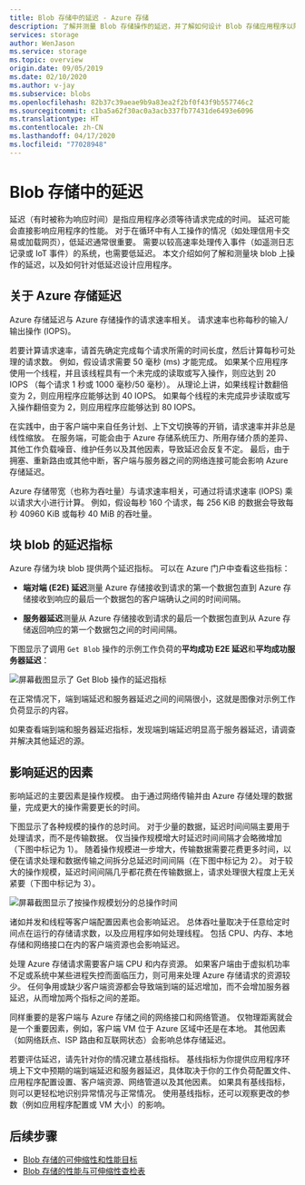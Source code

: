 ```yaml
---
title: Blob 存储中的延迟 - Azure 存储
description: 了解并测量 Blob 存储操作的延迟，并了解如何设计 Blob 存储应用程序以降低延迟。
services: storage
author: WenJason
ms.service: storage
ms.topic: overview
origin.date: 09/05/2019
ms.date: 02/10/2020
ms.author: v-jay
ms.subservice: blobs
ms.openlocfilehash: 82b37c39aeae9b9a83ea2f2bf0f43f9b557746c2
ms.sourcegitcommit: c1ba5a62f30ac0a3acb337fb77431de6493e6096
ms.translationtype: HT
ms.contentlocale: zh-CN
ms.lasthandoff: 04/17/2020
ms.locfileid: "77028948"
---
```

# <a name="latency-in-blob-storage"></a>Blob 存储中的延迟

延迟（有时被称为响应时间）是指应用程序必须等待请求完成的时间。 延迟可能会直接影响应用程序的性能。 对于在循环中有人工操作的情况（如处理信用卡交易或加载网页），低延迟通常很重要。 需要以较高速率处理传入事件（如遥测日志记录或 IoT 事件）的系统，也需要低延迟。 本文介绍如何了解和测量块 blob 上操作的延迟，以及如何针对低延迟设计应用程序。

## <a name="about-azure-storage-latency"></a>关于 Azure 存储延迟

Azure 存储延迟与 Azure 存储操作的请求速率相关。 请求速率也称每秒的输入/输出操作 (IOPS)。

若要计算请求速率，请首先确定完成每个请求所需的时间长度，然后计算每秒可处理的请求数。 例如，假设请求需要 50 毫秒 (ms) 才能完成。 如果某个应用程序使用一个线程，并且该线程具有一个未完成的读取或写入操作，则应达到 20 IOPS （每个请求 1 秒或 1000 毫秒/50 毫秒）。 从理论上讲，如果线程计数翻倍变为 2，则应用程序应能够达到 40 IOPS。 如果每个线程的未完成异步读取或写入操作翻倍变为 2，则应用程序应能够达到 80 IOPS。

在实践中，由于客户端中来自任务计划、上下文切换等的开销，请求速率并非总是线性缩放。 在服务端，可能会由于 Azure 存储系统压力、所用存储介质的差异、其他工作负载噪音、维护任务以及其他因素，导致延迟会反复不定。 最后，由于拥塞、重新路由或其他中断，客户端与服务器之间的网络连接可能会影响 Azure 存储延迟。

Azure 存储带宽（也称为吞吐量）与请求速率相关，可通过将请求速率 (IOPS) 乘以请求大小进行计算。 例如，假设每秒 160 个请求，每 256 KiB 的数据会导致每秒 40960 KiB 或每秒 40 MiB 的吞吐量。

## <a name="latency-metrics-for-block-blobs"></a>块 blob 的延迟指标

Azure 存储为块 blob 提供两个延迟指标。 可以在 Azure 门户中查看这些指标：

- **端对端 (E2E) 延迟**测量 Azure 存储接收到请求的第一个数据包直到 Azure 存储接收到响应的最后一个数据包的客户端确认之间的时间间隔。

- **服务器延迟**测量从 Azure 存储接收到请求的最后一个数据包直到从 Azure 存储返回响应的第一个数据包之间的时间间隔。

下图显示了调用 `Get Blob` 操作的示例工作负荷的**平均成功 E2E 延迟**和**平均成功服务器延迟**：

![屏幕截图显示了 Get Blob 操作的延迟指标](media/storage-blobs-latency/latency-metrics-get-blob.png)

在正常情况下，端到端延迟和服务器延迟之间的间隔很小，这就是图像对示例工作负荷显示的内容。

如果查看端到端和服务器延迟指标，发现端到端延迟明显高于服务器延迟，请调查并解决其他延迟的源。

## <a name="factors-influencing-latency"></a>影响延迟的因素

影响延迟的主要因素是操作规模。 由于通过网络传输并由 Azure 存储处理的数据量，完成更大的操作需要更长的时间。

下图显示了各种规模的操作的总时间。 对于少量的数据，延迟时间间隔主要用于处理请求，而不是传输数据。 仅当操作规模增大时延迟时间间隔才会略微增加（下图中标记为 1）。 随着操作规模进一步增大，传输数据需要花费更多时间，以便在请求处理和数据传输之间拆分总延迟时间间隔（在下图中标记为 2）。 对于较大的操作规模，延迟时间间隔几乎都花费在传输数据上，请求处理很大程度上无关紧要（下图中标记为 3）。

![屏幕截图显示了按操作规模划分的总操作时间](media/storage-blobs-latency/operation-time-size-chart.png)

诸如并发和线程等客户端配置因素也会影响延迟。 总体吞吐量取决于任意给定时间点在运行的存储请求数，以及应用程序如何处理线程。 包括 CPU、内存、本地存储和网络接口在内的客户端资源也会影响延迟。

处理 Azure 存储请求需要客户端 CPU 和内存资源。 如果客户端由于虚拟机功率不足或系统中某些进程失控而面临压力，则可用来处理 Azure 存储请求的资源较少。 任何争用或缺少客户端资源都会导致端到端的延迟增加，而不会增加服务器延迟，从而增加两个指标之间的差距。

同样重要的是客户端与 Azure 存储之间的网络接口和网络管道。 仅物理距离就会是一个重要因素，例如，客户端 VM 位于 Azure 区域中还是在本地。 其他因素（如网络跃点、ISP 路由和互联网状态）会影响总体存储延迟。

若要评估延迟，请先针对你的情况建立基线指标。 基线指标为你提供应用程序环境上下文中预期的端到端延迟和服务器延迟，具体取决于你的工作负荷配置文件、应用程序配置设置、客户端资源、网络管道以及其他因素。 如果具有基线指标，则可以更轻松地识别异常情况与正常情况。 使用基线指标，还可以观察更改的参数（例如应用程序配置或 VM 大小）的影响。

## <a name="next-steps"></a>后续步骤

- [Blob 存储的可伸缩性和性能目标](scalability-targets.md)
- [Blob 存储的性能与可伸缩性查检表](storage-performance-checklist.md)
